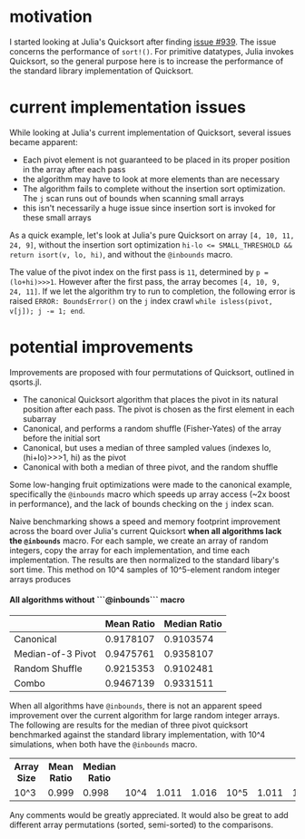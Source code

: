 motivation
=====================
I started looking at Julia's Quicksort after finding [issue #939](https://github.com/JuliaLang/julia/issues/939?source=cc). The issue concerns the performance of ```sort!()```. For primitive datatypes, Julia invokes Quicksort, so the general purpose here is to increase the performance of the standard library implementation of Quicksort. 

current implementation issues
=====================

While looking at Julia's current implementation of Quicksort, several issues became apparent:

- Each pivot element is not guaranteed to be placed in its proper position in the array after each pass
 - the algorithm may have to look at more elements than are necessary
- The algorithm fails to complete without the insertion sort optimization. The ```j``` scan runs out of bounds when scanning small arrays
 - this isn't necessarily a huge issue since insertion sort is invoked for these small arrays 

As a quick example, let's look at Julia's pure Quicksort on array ```[4, 10, 11, 24, 9]```, without the insertion sort optimization ```hi-lo <= SMALL_THRESHOLD && return isort(v, lo, hi)```, and without the ```@inbounds``` macro.

The value of the pivot index on the first pass is ```11```, determined by ```p = (lo+hi)>>>1```. However after the first pass, the array becomes ```[4, 10, 9, 24, 11]```. If we let the algorithm try to run to completion, the following error is raised ```ERROR: BoundsError()``` on the ```j``` index crawl ```while isless(pivot, v[j]); j -= 1; end```.

potential improvements
=====================

Improvements are proposed with four permutations of Quicksort, outlined in qsorts.jl. 

- The canonical Quicksort algorithm that places the pivot in its natural position after each pass. The pivot is chosen as the first element in each subarray
- Canonical, and performs a random shuffle (Fisher-Yates) of the array before the initial sort 
- Canonical, but uses a median of three sampled values (indexes lo, (hi+lo)>>>1, hi) as the pivot
- Canonical with both a median of three pivot, and the random shuffle

Some low-hanging fruit optimizations were made to the canonical example, specifically the ```@inbounds``` macro which speeds up array access (~2x boost in performance), and the lack of bounds checking on the ```j``` index scan. 

Naive benchmarking shows a speed and memory footprint improvement across the board over Julia's current Quicksort <strong>when all algorithms lack the ```@inbounds```</strong> macro. For each sample, we create an array of random integers, copy the array for each implementation, and time each implementation. The results are then normalized to the standard libary's sort time. This method on 10^4 samples of 10^5-element random integer arrays produces

<h4>All algorithms without ```@inbounds``` macro</h4>
<table>
    <thead>
        <tr>
	    <th></th>
	    <th>Mean Ratio</th>
	    <th>Median Ratio</th>
	</tr>
    </thead>
    <tbody>
        <tr>
	   <td>Canonical</td>
	   <td>0.9178107</td>
	   <td>0.9103574</td>
	</tr>
        <tr>
	   <td>Median-of-3 Pivot</td>
	   <td>0.9475761</td>
	   <td>0.9358107</td>
	</tr>
        <tr>
	   <td>Random Shuffle</td>
	   <td>0.9215353</td>
	   <td>0.9102481</td>
	</tr>
        <tr>
	   <td>Combo</td>
	   <td>0.9467139</td>
	   <td>0.9331511</td>
	</tr>
    </tbody>
</table>

When all algorithms have ```@inbounds```, there is not an apparent speed improvement over the current algorithm for large random integer arrays. The following are results for the median of three pivot quicksort benchmarked against the standard library implementation, with 10^4 simulations, when both have the ```@inbounds``` macro.

<table>
<tr>
<th>Array Size</th><th>Mean Ratio</th><th>Median Ratio</th>
</tr>
<tr>
<td>10^3</td><td>0.999</td><td>0.998</td>
<td>10^4</td><td>1.011</td><td>1.016</td>
<td>10^5</td><td>1.011</td><td>1.018</td>
</tr>
</table>

Any comments would be greatly appreciated. It would also be great to add different array permutations (sorted, semi-sorted) to the comparisons.